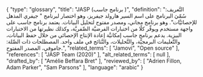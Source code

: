 {
    "type": "glossary",
    "title": "JASP (برنامج جاسب )",
    "definition": "التَّعريف: سُمّيَ البرنامج على اسم السير هارولد جيفريز، وهو اختصار لبرنامج \" جيفري المذهل للإحصائيَّات\". وهو برنامج مجاني، ومصدر مفتوح لتحليل البيانات.  يعتمد برنامج جاسب على واجهة مستخدم ويوفِّر كلًا من اختبارات الفرضيَّة الصِّفريَّة، وكذلك نظيرتها من الاختبارات البيزية. يدعم برنامج جاسب إمكانيَّة إعادة الإنتاج الإحصائي من خلال حفظ البيانات، والتَّعليمات البرمجيَّة، والتَّحليلات، والنَّتائج في ملف واحد.  المصطلحات ذات الصِّلة: جاموفي، المصدر المفتوح.",
    "related_terms": [
        "Jamovi",
        "Open source"
    ],
    "references": [
        "JASP Team (2020)"
    ],
    "alt_related_terms": [
        null
    ],
    "drafted_by": [
        "Amélie Beffara Bret"
    ],
    "reviewed_by": [
        "Adrien Fillon, Adam Parker",
        "Sam Parsons"
    ],
    "language": "arabic"
}